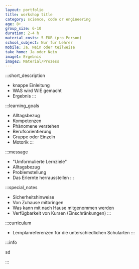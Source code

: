 ```yaml
---
layout: portfolio
title: workshop title
category: science, code or engineering
age: 8+
group_size: 6-10
duration: 2-4 h  
material_costs: 5 EUR (pro Person)
school_subject: Nur für Lehrer
mobile: Ja, Nein oder teilweise
take_home: Ja oder Nein
image1: Ergebnis
image2: Material/Prozess
---
```

:::short_description
- knappe Einleitung
- WAS wird WIE gemacht
- Ergebnis
:::

:::learning_goals
- Alltagsbezug
- Kompetenzen
- Phänomene verstehen
- Berufsorientierung
- Gruppe oder Einzeln
- Motorik
:::

:::message
- "Umformulierte Lernziele"
- Alltagsbezug
- Problemstellung
- Das Erlernte herrausstellen
:::

:::special_notes
- Sicherheitshinweise
- Von Zuhause mitbringen
- Was kann mit nach Hause mitgenommen werden
- Verfügbarkeit von Kursen (Einschränkungen)
:::

:::curriculum
- Lernplanreferenzen für die unterschiedlichen Schularten
:::

:::info

sd

:::
